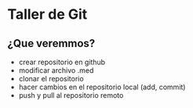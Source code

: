 # Taller de Git
## ¿Que veremmos?

- crear repositorio en github
- modificar archivo .med
- clonar el repositorio
- hacer cambios en el repositorio local (add, commit)
- push y pull al repositorio remoto
